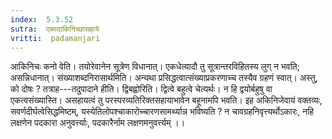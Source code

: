 ```yaml
---
index:  5.3.52
sutra:  एकादाकिनिच्छासहाये
vritti:  padamanjari
---
```


आकिनिचः कनो वेति। तयोरेवानेन सूत्रेण विधानात्। एकधेत्यादौ तु सूत्रान्तरविहितस्य लुग् न भवति; असन्निधानात्। 
संख्याशब्दनिरासार्थमिति। अन्यथा प्रसिद्धत्वात्संख्याप्रकरणाच्च तस्यैव ग्रहणं स्वात्। अस्तु, को दोषः ? तत्राह---तदुपादाने हीति। द्विबह्वोरिति। द्वित्वे बहुत्वे चेत्यर्थः। न हि द्वयोर्बहुषु वा एकत्वसंख्यास्ति। असहायत्वं तु परस्परव्यतिरिक्तसहायाभावेन बहूनामपि भवति। इह अकिनिजेवायं वक्तव्यः, सवर्णदीर्घत्वेसिद्धमिष्टम्, यस्येतिलोपश्चाकारोच्चारणसामर्थ्यान्न भविष्यति ? न चावग्रहनिवृत्त्यर्थोऽकारः, नहि लक्षणेन पदकारा अनुवर्त्त्याः, पदकारैर्नाम लक्षणमनुवर्त्त्यम् ।।

